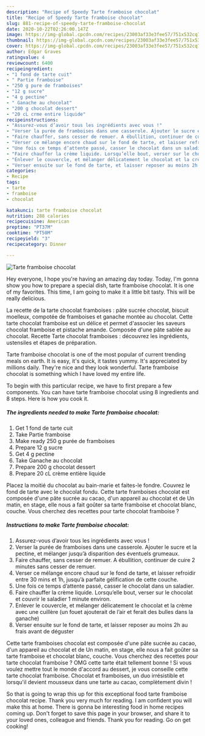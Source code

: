 ```yaml
---
description: "Recipe of Speedy Tarte framboise chocolat"
title: "Recipe of Speedy Tarte framboise chocolat"
slug: 881-recipe-of-speedy-tarte-framboise-chocolat
date: 2020-10-22T02:26:00.147Z
image: https://img-global.cpcdn.com/recipes/23003af33e3fee57/751x532cq70/tarte-framboise-chocolat-photo-principale-de-la-recette.jpg
thumbnail: https://img-global.cpcdn.com/recipes/23003af33e3fee57/751x532cq70/tarte-framboise-chocolat-photo-principale-de-la-recette.jpg
cover: https://img-global.cpcdn.com/recipes/23003af33e3fee57/751x532cq70/tarte-framboise-chocolat-photo-principale-de-la-recette.jpg
author: Edgar Graves
ratingvalue: 4
reviewcount: 6400
recipeingredient:
- "1 fond de tarte cuit"
- " Partie framboise"
- "250 g pure de framboises"
- "12 g sucre"
- "4 g pectine"
- " Ganache au chocolat"
- "200 g chocolat dessert"
- "20 cL crme entire liquide"
recipeinstructions:
- "Assurez-vous d’avoir tous les ingrédients avec vous !"
- "Verser la purée de framboises dans une casserole. Ajouter le sucre et la pectine, et mélanger jusqu’à disparition des éventuels grumeaux."
- "Faire chauffer, sans cesser de remuer. A ébullition, continuer de cuire 2 minutes sans cesser de remuer."
- "Verser ce mélange encore chaud sur le fond de tarte, et laisser refroidir entre 30 mins et 1h, jusqu’à parfaite gélification de cette couche."
- "Une fois ce temps d’attente passé, casser le chocolat dans un saladier."
- "Faire chauffer la crème liquide. Lorsqu’elle bout, verser sur le chocolat et couvrir le saladier 1 minute environ."
- "Enlever le couvercle, et mélanger délicatement le chocolat et la crème avec une cuillère (un fouet ajouterait de l’air et ferait des bulles dans la ganache)"
- "Verser ensuite sur le fond de tarte, et laisser reposer au moins 2h au frais avant de déguster"
categories:
- Recipe
tags:
- tarte
- framboise
- chocolat

katakunci: tarte framboise chocolat 
nutrition: 288 calories
recipecuisine: American
preptime: "PT37M"
cooktime: "PT50M"
recipeyield: "3"
recipecategory: Dinner

---
```



![Tarte framboise chocolat](https://img-global.cpcdn.com/recipes/23003af33e3fee57/751x532cq70/tarte-framboise-chocolat-photo-principale-de-la-recette.jpg)

Hey everyone, I hope you're having an amazing day today. Today, I'm gonna show you how to prepare a special dish, tarte framboise chocolat. It is one of my favorites. This time, I am going to make it a little bit tasty. This will be really delicious.

La recette de la tarte chocolat framboises : pâte sucrée chocolat, biscuit moelleux, compotée de framboises et ganache montée au chocolat. Cette tarte chocolat framboise est un délice et permet d&#39;associer les saveurs chocolat framboise et pistache amande. Composée d&#39;une pâte sablée au chocolat. Recette Tarte chocolat framboises : découvrez les ingrédients, ustensiles et étapes de préparation.

Tarte framboise chocolat is one of the most popular of current trending meals on earth. It is easy, it's quick, it tastes yummy. It's appreciated by millions daily. They're nice and they look wonderful. Tarte framboise chocolat is something which I have loved my entire life.


To begin with this particular recipe, we have to first prepare a few components. You can have tarte framboise chocolat using 8 ingredients and 8 steps. Here is how you cook it.

<!--inarticleads1-->

##### The ingredients needed to make Tarte framboise chocolat:

1. Get 1 fond de tarte cuit
1. Take  Partie framboise
1. Make ready 250 g purée de framboises
1. Prepare 12 g sucre
1. Get 4 g pectine
1. Take  Ganache au chocolat
1. Prepare 200 g chocolat dessert
1. Prepare 20 cL crème entière liquide


Placez la moitié du chocolat au bain-marie et faites-le fondre. Couvrez le fond de tarte avec le chocolat fondu. Cette tarte framboises chocolat est composée d&#39;une pâte sucrée au cacao, d&#39;un appareil au chocolat et de Un matin, en stage, elle nous a fait goûter sa tarte framboise et chocolat blanc, couche. Vous cherchez des recettes pour tarte chocolat framboise ? 

<!--inarticleads2-->

##### Instructions to make Tarte framboise chocolat:

1. Assurez-vous d’avoir tous les ingrédients avec vous !
1. Verser la purée de framboises dans une casserole. Ajouter le sucre et la pectine, et mélanger jusqu’à disparition des éventuels grumeaux.
1. Faire chauffer, sans cesser de remuer. A ébullition, continuer de cuire 2 minutes sans cesser de remuer.
1. Verser ce mélange encore chaud sur le fond de tarte, et laisser refroidir entre 30 mins et 1h, jusqu’à parfaite gélification de cette couche.
1. Une fois ce temps d’attente passé, casser le chocolat dans un saladier.
1. Faire chauffer la crème liquide. Lorsqu’elle bout, verser sur le chocolat et couvrir le saladier 1 minute environ.
1. Enlever le couvercle, et mélanger délicatement le chocolat et la crème avec une cuillère (un fouet ajouterait de l’air et ferait des bulles dans la ganache)
1. Verser ensuite sur le fond de tarte, et laisser reposer au moins 2h au frais avant de déguster


Cette tarte framboises chocolat est composée d&#39;une pâte sucrée au cacao, d&#39;un appareil au chocolat et de Un matin, en stage, elle nous a fait goûter sa tarte framboise et chocolat blanc, couche. Vous cherchez des recettes pour tarte chocolat framboise ? OMG cette tarte était tellement bonne ! Si vous voulez mettre tout le monde d&#39;accord au dessert, je vous conseille cette tarte chocolat framboise. Chocolat et framboises, un duo irrésistible et lorsqu&#39;il devient mousseux dans une tarte au cacao, complètement divin ! 

So that is going to wrap this up for this exceptional food tarte framboise chocolat recipe. Thank you very much for reading. I am confident you will make this at home. There is gonna be interesting food in home recipes coming up. Don't forget to save this page in your browser, and share it to your loved ones, colleague and friends. Thank you for reading. Go on get cooking!
